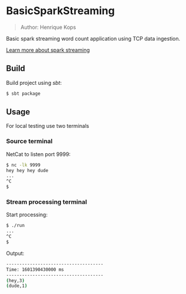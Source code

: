# BasicSparkStreaming
> Author: Henrique Kops

Basic spark streaming word count application using TCP data ingestion.

[Learn more about spark streaming](https://spark.apache.org/docs/latest/streaming-programming-guide.html)

## Build

Build project using *sbt*:
```sh
$ sbt package
```

## Usage

For local testing use two terminals

### Source terminal
NetCat to listen port 9999:

```sh
$ nc -lk 9999
hey hey hey dude
...
^C
$
```

### Stream processing terminal

Start processing:

```sh
$ ./run
...
^C
$
```

Output:
```sh
-------------------------------------
Time: 1601390430000 ms
-------------------------------------
(hey,3)
(dude,1)
```